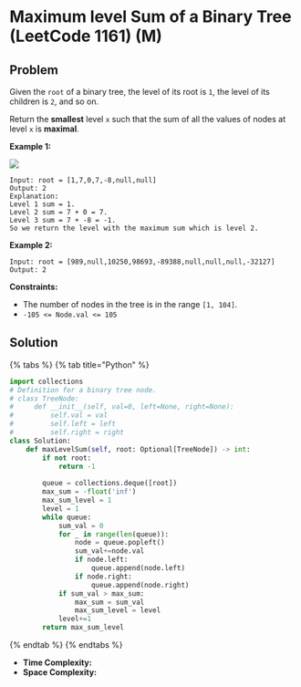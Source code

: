 # Maximum level Sum of a Binary Tree (LeetCode 1161) (M)

## Problem

Given the `root` of a binary tree, the level of its root is `1`, the level of its children is `2`, and so on.

Return the **smallest** level `x` such that the sum of all the values of nodes at level `x` is **maximal**.

&#x20;

**Example 1:**

![](https://assets.leetcode.com/uploads/2019/05/03/capture.JPG)

```
Input: root = [1,7,0,7,-8,null,null]
Output: 2
Explanation: 
Level 1 sum = 1.
Level 2 sum = 7 + 0 = 7.
Level 3 sum = 7 + -8 = -1.
So we return the level with the maximum sum which is level 2.
```

**Example 2:**

```
Input: root = [989,null,10250,98693,-89388,null,null,null,-32127]
Output: 2
```

&#x20;

**Constraints:**

* The number of nodes in the tree is in the range `[1, 104]`.
* `-105 <= Node.val <= 105`

## Solution

{% tabs %}
{% tab title="Python" %}
```python
import collections
# Definition for a binary tree node.
# class TreeNode:
#     def __init__(self, val=0, left=None, right=None):
#         self.val = val
#         self.left = left
#         self.right = right
class Solution:
    def maxLevelSum(self, root: Optional[TreeNode]) -> int:
        if not root:
            return -1
        
        queue = collections.deque([root])
        max_sum = -float('inf')
        max_sum_level = 1
        level = 1
        while queue:
            sum_val = 0
            for _ in range(len(queue)):
                node = queue.popleft()
                sum_val+=node.val
                if node.left:
                    queue.append(node.left)
                if node.right:
                    queue.append(node.right)
            if sum_val > max_sum:
                max_sum = sum_val
                max_sum_level = level
            level+=1
        return max_sum_level
```
{% endtab %}
{% endtabs %}

* **Time Complexity:**&#x20;
* **Space Complexity:**
